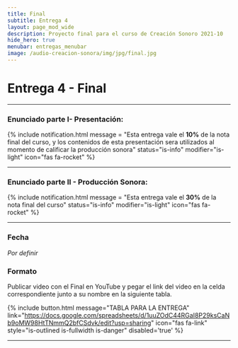 ```yaml
---
title: Final
subtitle: Entrega 4
layout: page_mod_wide
description: Proyecto final para el curso de Creación Sonoro 2021-10
hide_hero: true
menubar: entregas_menubar
image: /audio-creacion-sonora/img/jpg/final.jpg
---
```


# Entrega 4 - Final

---

### Enunciado parte I- Presentación:

{% include notification.html
message = "Esta entrega vale el **10%** de la nota final del curso, y los contenidos de esta presentación sera utilizados al momento de calificar la producción sonora"
status="is-info"
modifier="is-light"
icon="fas fa-rocket"
%}

---

### Enunciado parte II - Producción Sonora:

{% include notification.html
message = "Esta entrega vale el **30%** de la nota final del curso"
status="is-info"
modifier="is-light"
icon="fas fa-rocket"
%}

---

### Fecha

_Por definir_

### Formato

Publicar video con el Final en YouTube y pegar el link
del video en la celda correspondiente junto a su nombre en la
siguiente tabla.

{% include button.html
message="TABLA PARA LA ENTREGA"
link="https://docs.google.com/spreadsheets/d/1uuZOdC44RGaI8P29ksCaNb9oMW98HtTNmmQ2bfCSdvk/edit?usp=sharing"
icon="fas fa-link"
style="is-outlined is-fullwidth is-danger"
disabled='true'
%}

---
